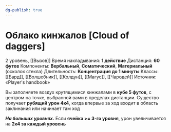```yaml
---
dg-publish: true
---
```

# Облако кинжалов [Cloud of daggers]
2 уровень, [[Вызов]]
Время накладывания: **1 действие**
Дистанция: **60 футов**
Компоненты: **Вербальный**, **Соматический**, **Материальный** (осколок стекла)
Длительность: **Концентрация до 1 минуты**
Классы: [[Бард]], [[Волшебник]], [[Колдун]], [[Магус]], [[Чародей]]
Источник: «Player's handbook»

Вы заполняете воздух крутящимися кинжалами в **кубе 5 футов**, с центром на точке, выбранной вами в пределах дистанции. Существо получает **рубящий урон 4к4**, когда впервые за ход входит в область заклинания или начинает там ход

**_На больших уровнях._** Если **ячейка >= 3-го уровня**, урон увеличивается на **2к4 за каждый уровень**